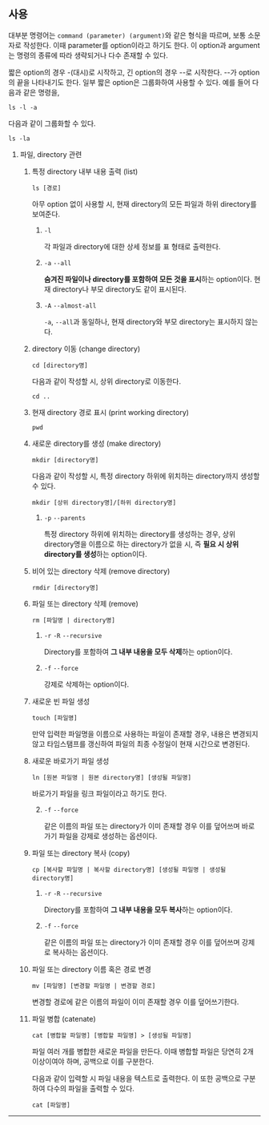 ## 사용

대부분 명령어는 `command (parameter) (argument)`와 같은 형식을 따르며, 보통 소문자로 작성한다. 이때 parameter를 option이라고 하기도 한다. 이 option과 argument는 명령의 종류에 따라 생략되거나 다수 존재할 수 있다.

짧은 option의 경우 -(대시)로 시작하고, 긴 option의 경우 --로 시작한다. --가 option의 끝을 나타내기도 한다. 일부 짧은 option은 그룹화하여 사용할 수 있다. 예를 들어 다음과 같은 명령을,

```shell
ls -l -a
```

다음과 같이 그룹화할 수 있다.

```shell
ls -la
```

1. 파일, directory 관련

   1. 특정 directory 내부 내용 출력 (list)

      ```shell
      ls [경로]
      ```

      아무 option 없이 사용할 시, 현재 directory의 모든 파일과 하위 directory를 보여준다.

      1. `-l`

         각 파일과 directory에 대한 상세 정보를 표 형태로 출력한다.

      2. `-a` `--all`

         **숨겨진 파일이나 directory를 포함하여 모든 것을 표시**하는 option이다. 현재 directory나 부모 directory도 같이 표시된다.

      3. `-A` `--almost-all`

         `-a`, `--all`과 동일하나, 현재 directory와 부모 directory는 표시하지 않는다.

   2. directory 이동 (change directory)

      ```shell
      cd [directory명]
      ```

      다음과 같이 작성할 시, 상위 directory로 이동한다.

      ```shell
      cd ..
      ```

   3. 현재 directory 경로 표시 (print working directory)

      ```shell
      pwd
      ```

   4. 새로운 directory를 생성 (make directory)

      ```shell
      mkdir [directory명]
      ```

      다음과 같이 작성할 시, 특정 directory 하위에 위치하는 directory까지 생성할 수 있다.

      ```shell
      mkdir [상위 directory명]/[하위 directory명]
      ```

      1. `-p` `--parents`

         특정 directory 하위에 위치하는 directory를 생성하는 경우, 상위 directory명을 이름으로 하는 directory가 없을 시, 즉 **필요 시 상위 directory를 생성**하는 option이다.

   5. 비어 있는 directory 삭제 (remove directory)

      ```shell
      rmdir [directory명]
      ```

   6. 파일 또는 directory 삭제 (remove)

      ```shell
      rm [파일명 | directory명]
      ```

      1. `-r` `-R` `--recursive`

         Directory를 포함하여 **그 내부 내용을 모두 삭제**하는 option이다.

      2. `-f` `--force`

         강제로 삭제하는 option이다.

   7. 새로운 빈 파일 생성

      ```shell
      touch [파일명]
      ```

      만약 입력한 파일명을 이름으로 사용하는 파일이 존재할 경우, 내용은 변경되지 않고 타임스탬프를 갱신하여 파일의 최종 수정일이 현재 시간으로 변경된다.

   8. 새로운 바로가기 파일 생성

      ```shell
      ln [원본 파일명 | 원본 directory명] [생성될 파일명]
      ```

      바로가기 파일을 링크 파일이라고 하기도 한다.

      2. `-f` `--force`

         같은 이름의 파일 또는 directory가 이미 존재할 경우 이를 덮어쓰며 바로가기 파일을 강제로 생성하는 옵션이다.

   9. 파일 또는 directory 복사 (copy)

      ```shell
      cp [복사할 파일명 | 복사할 directory명] [생성될 파일명 | 생성될 directory명]
      ```

      1. `-r` `-R` `--recursive`

         Directory를 포함하여 **그 내부 내용을 모두 복사**하는 option이다.

      2. `-f` `--force`

         같은 이름의 파일 또는 directory가 이미 존재할 경우 이를 덮어쓰며 강제로 복사하는 옵션이다.

   10. 파일 또는 directory 이름 혹은 경로 변경

       ```shell
       mv [파일명] [변경할 파일명 | 변경할 경로]
       ```

       변경할 경로에 같은 이름의 파일이 이미 존재할 경우 이를 덮어쓰기한다.

   11. 파일 병합 (catenate)

       ```shell
       cat [병합할 파일명] [병합할 파일명] > [생성될 파일명]
       ```

       파일 여러 개를 병합한 새로운 파일을 만든다. 이때 병합할 파일은 당연히 2개 이상이여야 하며, 공백으로 이를 구분한다.

       다음과 같이 입력할 시 파일 내용을 텍스트로 출력한다. 이 또한 공백으로 구분하여 다수의 파일을 출력할 수 있다.

       ```shell
       cat [파일명]
       ```

---
